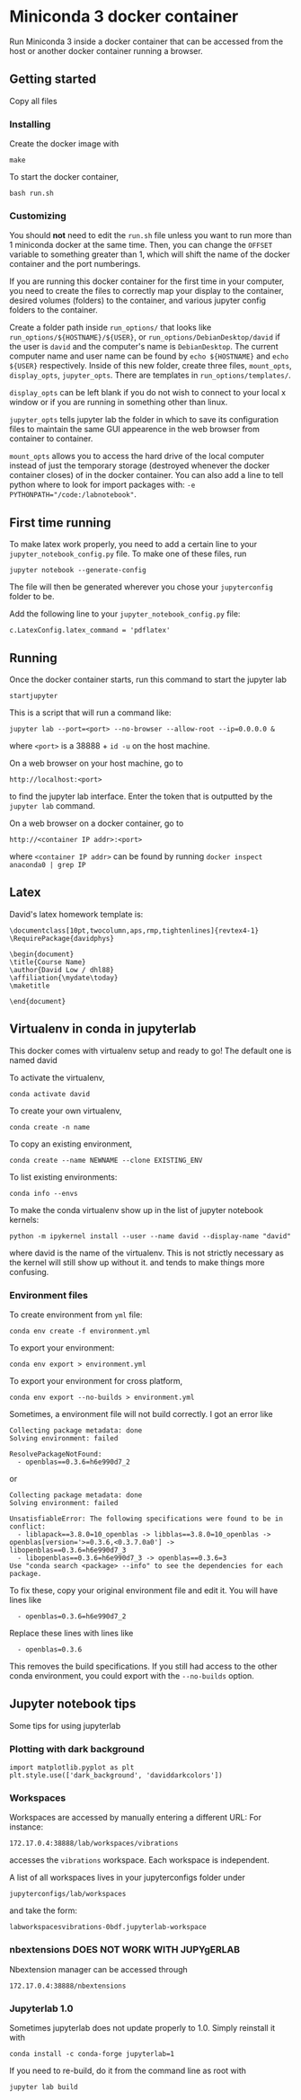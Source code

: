 # Miniconda 3 docker container

Run Miniconda 3 inside a docker container that 
can be accessed from the host or another docker 
container running a browser.

## Getting started
Copy all files

### Installing
Create the docker image with 
```
make
```

To start the docker container,
```
bash run.sh
```

### Customizing
You should **not** need to edit the `run.sh` file unless you
want to run more than 1 miniconda docker at the same time.
Then, you can change the `OFFSET` variable to something
greater than 1, which will shift the name of the docker container
and the port numberings.

If you are running this docker container for the first time in your
computer, you need to create the files to correctly map your display
to the container, desired volumes (folders) to the container, and
various jupyter config folders to the container.  

Create a folder path inside `run_options/` that looks like 
`run_options/${HOSTNAME}/${USER}`, or 
`run_options/DebianDesktop/david` if the user is `david` and 
the computer's name is `DebianDesktop`.  The current computer name 
and user name can be found by `echo ${HOSTNAME}` and `echo ${USER}`
respectively.  Inside of this new folder, create three files,
`mount_opts`, `display_opts`, `jupyter_opts`.  There are templates
in `run_options/templates/`.  

`display_opts` can be left blank if you do not wish to connect 
to your local x window or if you are running in something other
than linux.

`jupyter_opts` tells jupyter lab the folder in which to save its configuration
files to maintain the same GUI appearence in the web browser from container
to container.

`mount_opts` allows you to access the hard drive of the local
computer instead of just the temporary storage (destroyed whenever 
the docker container closes) of in the docker container.
You can also add a line to tell python where to look for import
packages with: ` -e PYTHONPATH="/code:/labnotebook" `.

## First time running
To make latex work properly, you need to add a certain
line to your `jupyter_notebook_config.py` file.  To 
make one of these files, run
```
jupyter notebook --generate-config
```
The file will then be generated wherever you chose your
`jupyterconfig` folder to be.

Add the following line to your `jupyter_notebook_config.py` file:
```
c.LatexConfig.latex_command = 'pdflatex'
```

## Running
Once the docker container starts, run this command 
to start the jupyter lab 
```
startjupyter
```
This is a script that will run a command like:
```
jupyter lab --port=<port> --no-browser --allow-root --ip=0.0.0.0 &
```
where `<port>` is a 38888 + `id -u` on the host machine.

On a web browser on your host machine, go to
```
http://localhost:<port>
```
to find the jupyter lab interface.  Enter the token that is outputted
by the ```jupyter lab``` command.

On a web browser on a docker container, go to
```
http://<container IP addr>:<port>
```
where ```<container IP addr>``` can be found by running
```docker inspect anaconda0 | grep IP```


## Latex
David's latex homework template is:
```
\documentclass[10pt,twocolumn,aps,rmp,tightenlines]{revtex4-1}
\RequirePackage{davidphys}

\begin{document}
\title{Course Name}
\author{David Low / dhl88}
\affiliation{\mydate\today}
\maketitle

\end{document}
```

## Virtualenv in conda in jupyterlab
This docker comes with virtualenv setup and ready to go!
The default one is named david

To activate the virtualenv,
```
conda activate david
```

To create your own virtualenv,
```
conda create -n name
```

To copy an existing environment,
```
conda create --name NEWNAME --clone EXISTING_ENV
```

To list existing environments:
```
conda info --envs
```

To make the conda virtualenv show up in the list of 
jupyter notebook kernels:
```
python -m ipykernel install --user --name david --display-name "david"
```
where david is the name of the virtualenv.  This is not strictly necessary
as the kernel will still show up without it.
and tends to make things more confusing.

### Environment files

To create environment from ```yml``` file:
```
conda env create -f environment.yml
```

To export your environment:
```
conda env export > environment.yml
```

To export your environment for cross platform, 
```
conda env export --no-builds > environment.yml
```

Sometimes, a environment file will not build correctly.  I got an error 
like 
```
Collecting package metadata: done
Solving environment: failed

ResolvePackageNotFound:
  - openblas==0.3.6=h6e990d7_2
```
or 
```
Collecting package metadata: done
Solving environment: failed

UnsatisfiableError: The following specifications were found to be in conflict:
  - liblapack==3.8.0=10_openblas -> libblas==3.8.0=10_openblas -> openblas[version='>=0.3.6,<0.3.7.0a0'] -> libopenblas==0.3.6=h6e990d7_3
  - libopenblas==0.3.6=h6e990d7_3 -> openblas==0.3.6=3
Use "conda search <package> --info" to see the dependencies for each package.

```

To fix these, copy your original environment file and edit it.  You will have lines like 
```
  - openblas=0.3.6=h6e990d7_2
```
Replace these lines with lines like
```
  - openblas=0.3.6
```
This removes the build specifications.  If you still had access to the other 
conda environment, you could export with the `--no-builds` option.


## Jupyter notebook tips
Some tips for using jupyterlab

### Plotting with dark background
```
import matplotlib.pyplot as plt
plt.style.use(['dark_background', 'daviddarkcolors'])
```

### Workspaces
Workspaces are accessed by manually entering a different URL:
For instance: 
```
172.17.0.4:38888/lab/workspaces/vibrations
```
accesses the `vibrations` workspace.  Each workspace is independent.

A list of all workspaces lives in your jupyterconfigs folder under
```
jupyterconfigs/lab/workspaces
```
and take the form:
```
labworkspacesvibrations-0bdf.jupyterlab-workspace
```

### nbextensions DOES NOT WORK WITH JUPYgERLAB
Nbextension manager can be accessed through 
```
172.17.0.4:38888/nbextensions
```

### Jupyterlab 1.0
Sometimes jupyterlab does not update properly to 1.0.
Simply reinstall it with 
```
conda install -c conda-forge jupyterlab=1
```
If you need to re-build, do it from the command line as root with 
```
jupyter lab build
```
